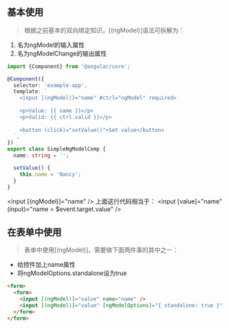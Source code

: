 ## 基本使用
> 根据之前基本的双向绑定知识，[(ngModel)]语法可拆解为：

1. 名为ngModel的输入属性
2. 名为ngModelChange的输出属性

```typescript
import {Component} from '@angular/core';

@Component({
  selector: 'example-app',
  template: `
    <input [(ngModel)]="name" #ctrl="ngModel" required>
    
    <p>Value: {{ name }}</p>
    <p>Valid: {{ ctrl.valid }}</p>
    
    <button (click)="setValue()">Set value</button>
  `,
})
export class SimpleNgModelComp {
  name: string = '';

  setValue() {
    this.name = 'Nancy';
  }
}
```
<input [(ngModel)]="name" />
上面这行代码相当于：
<input [value]="name" (input)="name = $event.target.value" />


## 在表单中使用
> 表单中使用[(ngModel)]，需要做下面两件事的其中之一：
- 给控件加上name属性
- 将ngModelOptions.standalone设为true

```html
<form>
  <form>
    <input [(ngModel)]="value" name="name" />
    <input [(ngModel)]="value" [ngModelOptions]="{ standalone: true }" />
  </form>
</form>
```
